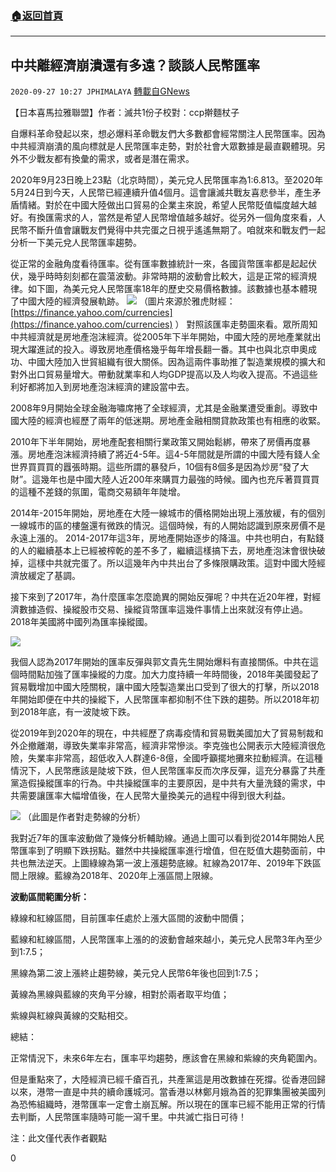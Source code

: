 ###  [:house:返回首頁](https://github.com/ourhimalayas/txt)
---

## 中共離經濟崩潰還有多遠？談談人民幣匯率
`2020-09-27 10:27 JPHIMALAYA` [轉載自GNews](https://gnews.org/zh-hant/386811/)

【日本喜馬拉雅聯盟】作者：滅共1份子校對：ccp擀麵杖子

自爆料革命發起以來，想必爆料革命戰友們大多數都會經常關注人民幣匯率。因為中共經濟崩潰的風向標就是人民幣匯率走勢，對於社會大眾數據是最直觀體現。另外不少戰友都有換彙的需求，或者是潛在需求。

2020年9月23日晚上23點（北京時間），美元兌人民幣匯率為1:6.813。至2020年5月24日到今天，人民幣已經連續升值4個月。這會讓滅共戰友喜悲參半，產生矛盾情緒。對於在中國大陸做出口貿易的企業主來說，希望人民幣貶值幅度越大越好。有換匯需求的人，當然是希望人民幣增值越多越好。從另外一個角度來看，人民幣不斷升值會讓戰友們覺得中共完蛋之日視乎遙遙無期了。咱就來和戰友們一起分析一下美元兌人民幣匯率趨勢。

從正常的金融角度看待匯率。從有匯率數據統計一來，各國貨幣匯率都是起起伏伏，幾乎時時刻刻都在震蕩波動。非常時期的波動會比較大，這是正常的經濟規律。如下圖，為美元兌人民幣匯率18年的歷史交易價格數據。該數據也基本體現了中國大陸的經濟發展軌跡。
![]()![](https://s3.amazonaws.com/gnews-media-offload/wp-content/uploads/2020/09/27100431/2-67.png) （圖片來源於雅虎財經： [https://finance.yahoo.com/currencies](https://finance.yahoo.com/currencies) ）
對照該匯率走勢圖來看。眾所周知中共經濟就是房地產泡沫經濟。從2005年下半年開始，中國大陸的房地產業就出現大躍進試的投入。導致房地產價格幾乎每年增長翻一番。其中也與北京申奧成功、中國大陸加入世貿組織有很大關係。因為這兩件事助推了製造業規模的擴大和對外出口貿易量增大。帶動就業率和人均GDP提高以及人均收入提高。不過這些利好都將加入到房地產泡沫經濟的建設當中去。

2008年9月開始全球金融海嘯席捲了全球經濟，尤其是金融業遭受重創。導致中國大陸的經濟也經歷了兩年的低迷期。房地產金融相關貸款政策也有相應的收緊。

2010年下半年開始，房地產配套相關行業政策又開始鬆綁，帶來了房價再度暴漲。房地產泡沫經濟持續了將近4-5年。這4-5年間就是所謂的中國大陸有錢人全世界買買買的囂張時期。這些所謂的暴發戶，10個有8個多是因為炒房“發了大財”。這幾年也是中國大陸人近200年來購買力最強的時候。國內也充斥著買買買的這種不差錢的氛圍，電商交易額年年陡增。

2014年-2015年開始，房地產在大陸一線城市的價格開始出現上漲放緩，有的個別一線城市的區的樓盤還有微跌的情況。這個時候，有的人開始認識到原來房價不是永遠上漲的。 2014-2017年這3年，房地產開始逐步的降溫。中共也明白，有點錢的人的繼續基本上已經被榨乾的差不多了，繼續這樣搞下去，房地產泡沫會很快破掉，這樣中共就完蛋了。所以這幾年內中共出台了多條限購政策。這對中國大陸經濟放緩定了基調。

接下來到了2017年，為什麼匯率怎麼詭異的開始反彈呢？中共在近20年裡，對經濟數據造假、操縱股市交易、操縱貨幣匯率這幾件事情上出來就沒有停止過。 2018年美國將中國列為匯率操縱國。

![]()![](https://s3.amazonaws.com/gnews-media-offload/wp-content/uploads/2020/09/27100952/3-64.png)

我個人認為2017年開始的匯率反彈與郭文貴先生開始爆料有直接關係。中共在這個時間點加強了匯率操縱的力度。加大力度持續一年時間後，2018年美國發起了貿易戰增加中國大陸關稅，讓中國大陸製造業出口受到了很大的打擊，所以2018年開始即便在中共的操縱下，人民幣匯率都抑制不住下跌的趨勢。所以2018年初到2018年底，有一波陡坡下跌。

從2019年到2020年的現在，中共經歷了病毒疫情和貿易戰美國加大了貿易制裁和外企撤離潮，導致失業率非常高，經濟非常慘淡。李克強也公開表示大陸經濟很危險，失業率非常高，超低收入人群達6-8億，全國呼籲擺地攤來拉動經濟。在這種情況下，人民幣應該是陡坡下跌，但人民幣匯率反而次序反彈，這充分暴露了共產黨造假操縱匯率的行為。中共操縱匯率的主要原因，是中共有大量洗錢的需求，中共需要讓匯率大幅增值後，在人民幣大量換美元的過程中得到很大利益。

![]()![](https://s3.amazonaws.com/gnews-media-offload/wp-content/uploads/2020/09/27101323/4-49.png) （此圖是作者對走勢線的分析）

我對近7年的匯率波動做了幾條分析輔助線。通過上圖可以看到從2014年開始人民幣匯率到了明顯下跌拐點。雖然中共操縱匯率進行增值，但在貶值大趨勢面前，中共也無法逆天。上圖綠線為第一波上漲趨勢底線。紅線為2017年、2019年下跌區間上限線。藍線為2018年、2020年上漲區間上限線。

**波動區間範圍分析：**

綠線和紅線區間，目前匯率任處於上漲大區間的波動中間價；

藍線和紅線區間，人民幣匯率上漲的的波動會越來越小，美元兌人民幣3年內至少到1:7.5；

黑線為第二波上漲終止趨勢線，美元兌人民幣6年後也回到1:7.5；

黃線為黑線與藍線的夾角平分線，相對於兩者取平均值；

紫線與紅線與黃線的交點相交。

總結：

正常情況下，未來6年左右，匯率平均趨勢，應該會在黑線和紫線的夾角範圍內。

但是重點來了，大陸經濟已經千瘡百孔，共產黨這是用改數據在死撐。從香港回歸以來，港幣一直是中共的續命護城河。當香港以林鄭月娥為首的犯罪集團被美國列為恐怖組織時，港幣匯率一定會土崩瓦解。所以現在的匯率已經不能用正常的行情去判斷，人民幣匯率隨時可能一瀉千里。中共滅亡指日可待！

注：此文僅代表作者觀點

0
